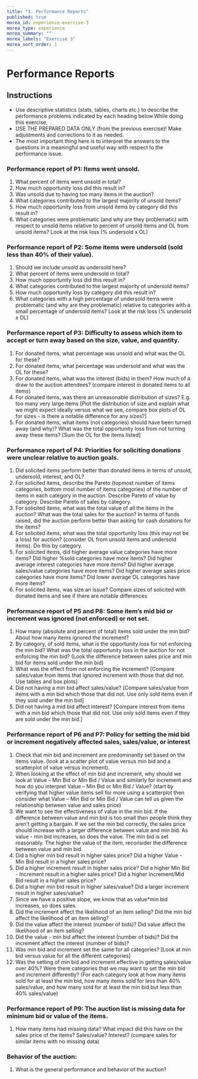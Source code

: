 ```yaml
---
title: "3. Performance Reports"
published: true  
morea_id: experience-exercise-3
morea_type: experience  
morea_summary: ""
morea_labels: "Exercise 3"
morea_sort_order: 1  
---  
```

# Performance Reports  
## Instructions  
- Use descriptive statistics (stats, tables, charts etc.) to describe the performance problems indicated by each heading below.While doing this exercise, 
- USE THE PREPARED DATA ONLY (from the previous exercise)! Make adjustments and corrections to it as needed.  
- The most important thing here is to interpret the answers to the questions in a meaningful and useful way with respect to the performance issue.

### Performance report of P1: Items went unsold. 
1. What percent of items went unsold in total?
2. How much opportunity loss did this result in?
3. Was unsold due to having too many items in the auction?
4. What categories contributed to the largest majority of unsold items?
5. How much opportunity loss from unsold items by category did this result in?
6. What categories were problematic (and why are they problematic) with respect to unsold items relative to percent of unsold items and OL from unsold items? Look at the risk loss (% undersold x OL)  
 
### Performance report of P2: Some items were undersold (sold less than 40% of their value). 
1. Should we include unsold as undersold here?
2. What percent of items were undersold in total?
3. How much opportunity loss did this result in?
4. What categories contributed to the largest majority of undersold items?
5. How much opportunity loss by category did this result in?
6. What categories with a high percentage of undersold items were problematic (and why are they problematic) relative to categories with a small percentage of undersold items? Look at the risk loss (% undersold x OL)
 
### Performance report of P3: Difficulty to assess which item to accept or turn away based on the size, value, and quantity.
1. For donated items, what percentage was unsold and what was the OL for these?
2. For donated items, what percentage was undersold and what was the OL for these?
3. For donated items, what was the interest (bids) in them? How much of a draw to the auction attendees? (compare interest in donated items to all items)
4. For donated items, was there an unreasonable distribution of sizes? E.g. too many very large items [Plot the distribution of size and explain what we might expect ideally versus what we see, compare box plots of OL for sizes - is there a notable difference for any sizes?]
5. For donated items, what items (not categories) should have been turned away (and why)? What was the total opportunity loss from not turning away these items? [Sum the OL for the items listed]
 
### Performance report of P4:  Priorities for soliciting donations were unclear relative to auction goals.
1. Did solicited items perform better than donated items in terms of unsold, undersold, interest, and OL?
2. For solicited items, describe the Pareto (topmost number of items categories, bottom most number of items categories) of the number of items in each category in the auction. Describe Pareto of value by category. Describe Pareto of sales by category.
3. For solicited items, what was the total value of all the items in the auction? What was the total sales for the auction? In terms of funds raised, did the auction perform better than asking for cash donations for the items?
4. For solicited items, what was the total opportunity loss (this may not be a loss) for auction? (consider OL from unsold items and undersold items). Do this by category.
5. For solicited items, did higher average value categories have more items? Did higher %sold categories have more items? Did higher average interest categories have more items? Did higher average sales/value categories have more items? Did higher average sales price categories have more items? Did lower average OL categories have more items?
6. For solicited items, was size an issue? Compare sizes of solicited with donated items and see if there are notable differences

### Performance report of P5 and P8: Some item’s mid bid or increment was ignored (not enforced) or not set. 
1. How many (absolute and percent of total) items sold under the min bid? About how many items ignored the increment?
2. By category, of sold items, what is the opportunity loss for not enforcing the min bid? What was the total opportunity loss in the auction for not enforcing the min bid? (Look the difference between sales price and min bid for items sold under the min bid)
3. What was the effect from not enforcing the increment? [Compare sales/value from items that ignored increment with those that did not. Use tables and box plots]
4. Did not having a min bid affect sales/value? [Compare sales/value from items with a min bid which those that did not. Use only sold items even if they sold under the min bid]
5. Did not having a mid bid affect interest? [Compare interest from items with a min bid which those that did not. Use only sold items even if they are sold under the min bid.]
 
### Performance report of P6 and P7: Policy for setting the mid bid or increment negatively affected sales, sales/value, or interest 
1. Check that min bid and increment are predominantly set based on the items value. (look at a scatter plot of value versus min bid and a scatterplot of value versus increment).
2. When looking at the effect of min bid and increment, why should we look at Value – Min Bid or Min Bid / Value and similarly for increment and how do you interpret Value – Min Bid or Min Bid / Value? (start by verifying that higher value items sell for more using a scatterplot then consider what Value – Min Bid or Min Bid / Value can tell us given the relationship between value and sales price)
3. We want to see the effectiveness of value in the min bid. If the difference between value and min bid is too small then people think they aren’t getting a bargain. If we set the min bid correctly, the sales price should increase with a larger difference between value and min bid. As value - min bid increases, so does the value. The min bid is set reasonably. The higher the value of the item, reconsider the difference between value and min bid.
4. Did a higher min bid result in higher sales price? Did a higher Value - Min Bid result in a higher sales price?
5. Did a higher increment result in higher sales price? Did a higher Min Bid - Increment result in a higher sales price? Did a higher Increment/Mid Bid result in a higher sales price?
6. Did a higher min bid result in higher sales/value? Did a larger increment result in higher sales/value?
7. Since we have a positive slope, we know that as value*min bid increases, so does sales.
8. Did the increment affect the likelihood of an item selling? Did the min bid affect the likelihood of an item selling?
9. Did the value affect the interest (number of bids)? Did value affect the likelihood of an item selling?
10. Did the value - min bid affect the interest (number of bids)? Did the increment affect the interest (number of bids)?
11. Was min bid and increment set the same for all categories? [Look at min bid versus value for all the different categories]
12. Was the setting of min bid and increment effective in getting sales/value over 40%? Were there categories that we may want to set the min bid and increment differently? (For each category look at how many items sold for at least the min bid, how many items sold for less than 40% sales/value, and how many sold for at least the min bid but less than 40% sales/value)
 
### Performance report of P9: The auction list is missing data for minimum bid or value of the items. 
1. How many items had missing data? What impact did this have on the sales price of the items? Sales/value? Interest? (compare sales for similar items with no missing data)

### Behavior of the auction:
1. What is the general performance and behavior of the auction?
